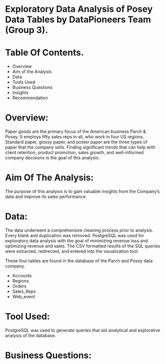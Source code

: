 # Exploratory Data Analysis of Posey Data Tables by DataPioneers Team (Group 3). 
# Table Of Contents. 
- Overview
- Aim of the Analysis
- Data
- Tools Used
- Business Questions
- Insights
- Recommendation 

# Overview: 

Paper goods are the primary focus of the American business Parch & Posey. It employs fifty sales reps in all, who work in four US regions. Standard paper, glossy paper, and poster paper are the three types of paper that the company sells. Finding significant trends that can help with client retention, product promotion, sales growth, and well-informed company decisions is the goal of this analysis.

# Aim Of The Analysis: 

The purpose of this analysis is to gain valuable insights from the Company’s data and improve its sales performance.

# Data: 

The data underwent a comprehensive cleaning process prior to analysis. Every blank and duplication was removed. PostgreSQL was used for exploratory data analysis with the goal of minimizing revenue loss and optimizing revenue and sales. The CSV formatted results of the SQL queries were extracted, redirected, and entered into the visualization tool.

These four tables are found in the database of the Parch and Posey data company.
- Accounts
- Regions
- Orders
- Sales_Reps
- Web_event
# Tool Used: 
PostgreSQL was used to generate queries that aid analytical and explorative analysis of the database.

# Business Questions: 
